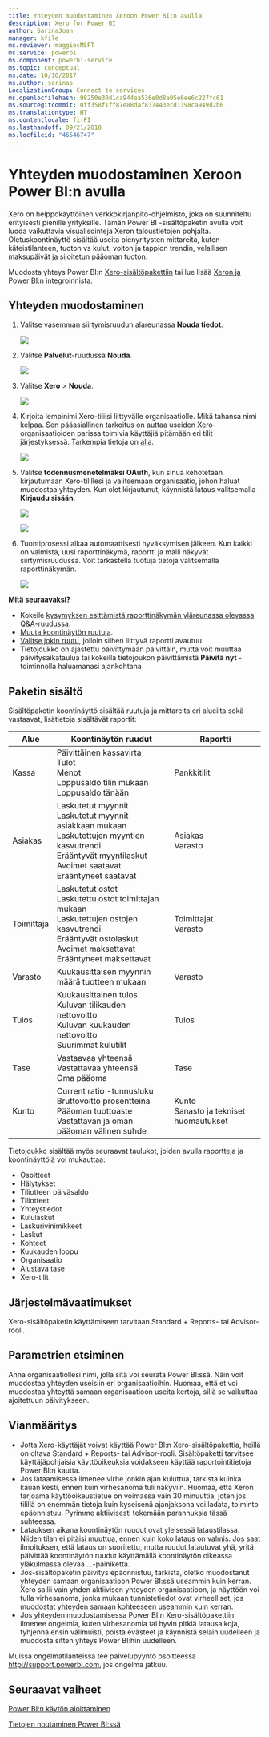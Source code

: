 ```yaml
---
title: Yhteyden muodostaminen Xeroon Power BI:n avulla
description: Xero for Power BI
author: SarinaJoan
manager: kfile
ms.reviewer: maggiesMSFT
ms.service: powerbi
ms.component: powerbi-service
ms.topic: conceptual
ms.date: 10/16/2017
ms.author: sarinas
LocalizationGroup: Connect to services
ms.openlocfilehash: 98250e30d1ca944aa536e0d8a05e6ee6c227fc61
ms.sourcegitcommit: 0ff358f1ff87e88daf837443ecd1398ca949d2b6
ms.translationtype: HT
ms.contentlocale: fi-FI
ms.lasthandoff: 09/21/2018
ms.locfileid: "46546747"
---
```

# <a name="connect-to-xero-with-power-bi"></a>Yhteyden muodostaminen Xeroon Power BI:n avulla
Xero on helppokäyttöinen verkkokirjanpito-ohjelmisto, joka on suunniteltu erityisesti pienille yrityksille. Tämän Power BI -sisältöpaketin avulla voit luoda vaikuttavia visualisointeja Xeron taloustietojen pohjalta. Oletuskoontinäyttö sisältää useita pienyritysten mittareita, kuten käteistilanteen, tuoton vs kulut, voiton ja tappion trendin, velallisen maksupäivät ja sijoitetun pääoman tuoton.

Muodosta yhteys Power BI:n [Xero-sisältöpakettiin](https://app.powerbi.com/getdata/services/xero) tai lue lisää [Xeron ja Power BI:n](https://help.xero.com/Power-BI) integroinnista.

## <a name="how-to-connect"></a>Yhteyden muodostaminen
1. Valitse vasemman siirtymisruudun alareunassa **Nouda tiedot**.
   
   ![](media/service-connect-to-xero/getdata.png)
2. Valitse **Palvelut**-ruudussa **Nouda**.
   
   ![](media/service-connect-to-xero/services.png)
3. Valitse **Xero** \> **Nouda**.
   
   ![](media/service-connect-to-xero/connect.png)
4. Kirjoita lempinimi Xero-tiliisi liittyvälle organisaatiolle. Mikä tahansa nimi kelpaa. Sen pääasiallinen tarkoitus on auttaa useiden Xero-organisaatioiden parissa toimivia käyttäjiä pitämään eri tilit järjestyksessä. Tarkempia tietoja on [alla](#FindingParams).
   
   ![](media/service-connect-to-xero/params.png)
5. Valitse **todennusmenetelmäksi** **OAuth**, kun sinua kehotetaan kirjautumaan Xero-tilillesi ja valitsemaan organisaatio, johon haluat muodostaa yhteyden. Kun olet kirjautunut, käynnistä lataus valitsemalla **Kirjaudu sisään**.
   
    ![](media/service-connect-to-xero/creds.png)
   
    ![](media/service-connect-to-xero/creds2.png)
6. Tuontiprosessi alkaa automaattisesti hyväksymisen jälkeen. Kun kaikki on valmista, uusi raporttinäkymä, raportti ja malli näkyvät siirtymisruudussa. Voit tarkastella tuotuja tietoja valitsemalla raporttinäkymän.
   
     ![](media/service-connect-to-xero/dashboard.png)

**Mitä seuraavaksi?**

* Kokeile [kysymyksen esittämistä raporttinäkymän yläreunassa olevassa Q&A-ruudussa](consumer/end-user-q-and-a.md).
* [Muuta koontinäytön ruutuja](service-dashboard-edit-tile.md).
* [Valitse jokin ruutu](consumer/end-user-tiles.md), jolloin siihen liittyvä raportti avautuu.
* Tietojoukko on ajastettu päivittymään päivittäin, mutta voit muuttaa päivitysaikataulua tai kokeilla tietojoukon päivittämistä **Päivitä nyt** -toiminnolla haluamanasi ajankohtana

## <a name="whats-included"></a>Paketin sisältö
Sisältöpaketin koontinäyttö sisältää ruutuja ja mittareita eri alueilta sekä vastaavat, lisätietoja sisältävät raportit:  

| Alue | Koontinäytön ruudut | Raportti |
| --- | --- | --- |
| Kassa |Päivittäinen kassavirta <br>Tulot <br>Menot <br>Loppusaldo tilin mukaan <br>Loppusaldo tänään |Pankkitilit |
| Asiakas |Laskutetut myynnit <br>Laskutetut myynnit asiakkaan mukaan <br>Laskutettujen myyntien kasvutrendi <br>Erääntyvät myyntilaskut <br>Avoimet saatavat <br>Erääntyneet saatavat |Asiakas <br>Varasto |
| Toimittaja |Laskutetut ostot <br>Laskutettu ostot toimittajan mukaan <br>Laskutettujen ostojen kasvutrendi <br> Erääntyvät ostolaskut <br>Avoimet maksettavat <br>Erääntyneet maksettavat |Toimittajat <br>Varasto |
| Varasto |Kuukausittaisen myynnin määrä tuotteen mukaan |Varasto |
| Tulos |Kuukausittainen tulos <br>Kuluvan tilikauden nettovoitto <br>Kuluvan kuukauden nettovoitto <br>Suurimmat kulutilit |Tulos |
| Tase |Vastaavaa yhteensä <br>Vastattavaa yhteensä <br>Oma pääoma |Tase |
| Kunto |Current ratio -tunnusluku <br>Bruttovoitto prosentteina <br> Pääoman tuottoaste <br>Vastattavan ja oman pääoman välinen suhde |Kunto <br>Sanasto ja tekniset huomautukset |

Tietojoukko sisältää myös seuraavat taulukot, joiden avulla raportteja ja koontinäyttöjä voi mukauttaa:  

* Osoitteet  
* Hälytykset  
* Tiliotteen päiväsaldo  
* Tiliotteet  
* Yhteystiedot  
* Kululaskut  
* Laskurivinimikkeet  
* Laskut  
* Kohteet  
* Kuukauden loppu  
* Organisaatio  
* Alustava tase  
* Xero-tilit

## <a name="system-requirements"></a>Järjestelmävaatimukset
Xero-sisältöpaketin käyttämiseen tarvitaan Standard + Reports- tai Advisor-rooli.

<a name="FindingParams"></a>

## <a name="finding-parameters"></a>Parametrien etsiminen
Anna organisaatiollesi nimi, jolla sitä voi seurata Power BI:ssä. Näin voit muodostaa yhteyden useisiin eri organisaatioihin. Huomaa, että et voi muodostaa yhteyttä samaan organisaatioon useita kertoja, sillä se vaikuttaa ajoitettuun päivitykseen.   

## <a name="troubleshooting"></a>Vianmääritys
* Jotta Xero-käyttäjät voivat käyttää Power BI:n Xero-sisältöpakettia, heillä on oltava Standard + Reports- tai Advisor-rooli. Sisältöpaketti tarvitsee käyttäjäpohjaisia käyttöoikeuksia voidakseen käyttää raportointitietoja Power BI:n kautta.  
* Jos lataamisessa ilmenee virhe jonkin ajan kuluttua, tarkista kuinka kauan kesti, ennen kuin virhesanoma tuli näkyviin. Huomaa, että Xeron tarjoama käyttöoikeustietue on voimassa vain 30 minuuttia, joten jos tilillä on enemmän tietoja kuin kyseisenä ajanjaksona voi ladata, toiminto epäonnistuu. Pyrimme aktiivisesti tekemään parannuksia tässä suhteessa.
* Latauksen aikana koontinäytön ruudut ovat yleisessä lataustilassa. Niiden tilan ei pitäisi muuttua, ennen kuin koko lataus on valmis. Jos saat ilmoituksen, että lataus on suoritettu, mutta ruudut latautuvat yhä, yritä päivittää koontinäytön ruudut käyttämällä koontinäytön oikeassa yläkulmassa olevaa ...-painiketta.
* Jos-sisältöpaketin päivitys epäonnistuu, tarkista, oletko muodostanut yhteyden samaan organisaatioon Power BI:ssä useammin kuin kerran. Xero sallii vain yhden aktiivisen yhteyden organisaatioon, ja näyttöön voi tulla virhesanoma, jonka mukaan tunnistetiedot ovat virheelliset, jos muodostat yhteyden samaan kohteeseen useammin kuin kerran.  
* Jos yhteyden muodostamisessa Power BI:n Xero-sisältöpakettiin ilmenee ongelmia, kuten virhesanomia tai hyvin pitkiä latausaikoja, tyhjennä ensin välimuisti, poista evästeet ja käynnistä selain uudelleen ja muodosta sitten yhteys Power BI:hin uudelleen.  

Muissa ongelmatilanteissa tee palvelupyyntö osoitteessa http://support.powerbi.com, jos ongelma jatkuu.

## <a name="next-steps"></a>Seuraavat vaiheet
[Power BI:n käytön aloittaminen](service-get-started.md)

[Tietojen noutaminen Power BI:ssä](service-get-data.md)

